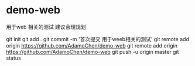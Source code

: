 # demo-web
用于web 相关的测试 建议合理规划

git init
git add .
git commit -m '首次提交 用于weeb相关的测试'
git remote add origin https://github.com/AdamoChen/demo-web
git remote add origin https://github.com/AdamoChen/demo-web
git push -u origin master
git status
